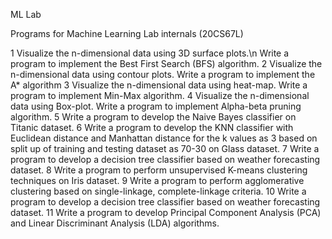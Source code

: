ML Lab

Programs for Machine Learning Lab internals (20CS67L)

1	Visualize the n-dimensional data using 3D surface plots.\n
Write a program to implement the Best First Search (BFS) algorithm.
2	Visualize the n-dimensional data using contour plots.
Write a program to implement the A* algorithm
3	Visualize the n-dimensional data using heat-map.
Write a program to implement Min-Max algorithm.
4	Visualize the n-dimensional data using Box-plot.
Write a program to implement Alpha-beta pruning algorithm.
5	Write a program to develop the Naive Bayes classifier on Titanic dataset.
6	Write a program to develop the KNN classifier with Euclidean distance and Manhattan distance for the k values as 3 based on split up of training and testing dataset as 70-30 on Glass dataset.
7	Write a program to develop a decision tree classifier based on weather forecasting dataset.
8	Write a program to perform unsupervised K-means clustering techniques on Iris dataset.
9	Write a program to perform agglomerative clustering based on single-linkage, complete-linkage criteria.
10	Write a program to develop a decision tree classifier based on weather forecasting dataset.
11	Write a program to develop Principal Component Analysis (PCA) and Linear Discriminant Analysis (LDA) algorithms.

